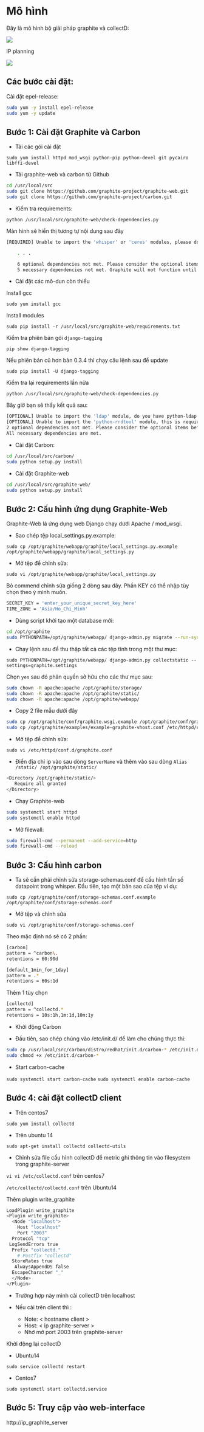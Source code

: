 #  Mô hình

Đây là mô hình bộ giải pháp graphite và collectD:

<img src="http://i.imgur.com/Kq22Bk3.png">

IP planning

<img src="http://i.imgur.com/0YZuSEQ.png">

## Các bước cài đặt:

Cài đặt epel-release:

```sh
sudo yum -y install epel-release
sudo yum -y update
```

## Bước 1: Cài đặt Graphite và Carbon
- Tải các gói cài đặt

``sudo yum install httpd mod_wsgi python-pip python-devel git pycairo libffi-devel``

- Tải graphite-web và carbon từ Github

```sh
cd /usr/local/src
sudo git clone https://github.com/graphite-project/graphite-web.git
sudo git clone https://github.com/graphite-project/carbon.git
```

- Kiểm tra requirements:

``python /usr/local/src/graphite-web/check-dependencies.py``

Màn hình sẽ hiển thị tương tự nội dung sau đây

```sh
[REQUIRED] Unable to import the 'whisper' or 'ceres' modules, please download this package from the Graphite project page and install it.

    . . .

    6 optional dependencies not met. Please consider the optional items before proceeding.
    5 necessary dependencies not met. Graphite will not function until these dependencies are fulfilled.
```
- Cài đặt các mô-dun còn thiếu

Install gcc

``sudo yum install gcc``

Install modules

``sudo pip install -r /usr/local/src/graphite-web/requirements.txt``

Kiểm tra phiên bản gói ``django-tagging``

``pip show django-tagging``

Nếu phiên bản cũ hơn bản 0.3.4 thì chạy câu lệnh sau để update

``sudo pip install -U django-tagging``

Kiểm tra lại requirements lần nữa

``python /usr/local/src/graphite-web/check-dependencies.py``

Bây giờ bạn sẽ thấy kết quả sau:

```sh
[OPTIONAL] Unable to import the 'ldap' module, do you have python-ldap installed for python 2.7.5? Without python-ldap, you will not be able to use LDAP authentication in the graphite webapp.
[OPTIONAL] Unable to import the 'python-rrdtool' module, this is required for reading RRD.
2 optional dependencies not met. Please consider the optional items before proceeding.
All necessary dependencies are met.
```

- Cài đặt Carbon:

```sh
cd /usr/local/src/carbon/
sudo python setup.py install
```

- Cài đặt Graphite-web

```sh
cd /usr/local/src/graphite-web/
sudo python setup.py install
```

## Bước 2: Cấu hình ứng dụng Graphite-Web

Graphite-Web là ứng dụng web Django chạy dưới Apache / mod_wsgi.

- Sao chép tệp local_settings.py.example:

``sudo cp /opt/graphite/webapp/graphite/local_settings.py.example /opt/graphite/webapp/graphite/local_settings.py``

- Mở tệp để chỉnh sửa:

``sudo vi /opt/graphite/webapp/graphite/local_settings.py``

 Bỏ commend chỉnh sửa giống 2 dòng sau đây. Phần KEY có thể nhập tùy chọn theo ý mình muốn.

```sh
SECRET_KEY = 'enter_your_unique_secret_key_here'
TIME_ZONE = 'Asia/Ho_Chi_Minh'
```

- Dùng script khời tạo một database mới:

```sh
cd /opt/graphite
sudo PYTHONPATH=/opt/graphite/webapp/ django-admin.py migrate --run-syncdb  --settings=graphite.settings
```

- Chạy lệnh sau để thu thập tất cả các tệp tĩnh trong một thư mục:

``sudo PYTHONPATH=/opt/graphite/webapp/ django-admin.py collectstatic --settings=graphite.settings``

Chọn  ``yes`` sau đó phân quyền sở hữu cho các thư mục sau:

```sh
sudo chown -R apache:apache /opt/graphite/storage/
sudo chown -R apache:apache /opt/graphite/static/
sudo chown -R apache:apache /opt/graphite/webapp/
```

- Copy 2 file mẫu dưới đây

```sh
sudo cp /opt/graphite/conf/graphite.wsgi.example /opt/graphite/conf/graphite.wsgi
sudo cp /opt/graphite/examples/example-graphite-vhost.conf /etc/httpd/conf.d/graphite.conf
```
- Mở tệp để chỉnh sửa:

``sudo vi /etc/httpd/conf.d/graphite.conf``

- Điển địa chỉ ip vào sau dòng ``ServerName`` và thêm vào sau dòng ``Alias /static/ /opt/graphite/static/``

```sh
<Directory /opt/graphite/static/>
   Require all granted
</Directory>
```

- Chạy Graphite-web

```sh
sudo systemctl start httpd
sudo systemctl enable httpd
```
- Mở filewall:

```sh
sudo firewall-cmd --permanent --add-service=http
sudo firewall-cmd --reload
```

## Bước 3: Cấu hình carbon

- Ta sẽ cần phải chỉnh sửa storage-schemas.conf để cấu hình tần số datapoint trong whisper. Đầu tiên, tạo một bản sao của tệp ví dụ:

``sudo cp /opt/graphite/conf/storage-schemas.conf.example /opt/graphite/conf/storage-schemas.conf``

- Mở tệp và chỉnh sửa

``sudo vi /opt/graphite/conf/storage-schemas.conf``

Theo mặc định nó sẽ có 2 phần:

```sh
[carbon]
pattern = ^carbon\.
retentions = 60:90d

[default_1min_for_1day]
pattern = .*
retentions = 60s:1d
```
Thêm 1 tùy chọn

```sh
[collectd]
pattern = ^collectd.*
retentions = 10s:1h,1m:1d,10m:1y
```

- Khời động Carbon

- Đầu tiên, sao chép chúng vào /etc/init.d/ để làm cho chúng thực thi:

```sh
sudo cp /usr/local/src/carbon/distro/redhat/init.d/carbon-* /etc/init.d/
sudo chmod +x /etc/init.d/carbon-*
```

- Start carbon-cache

``sudo systemctl start carbon-cache``
``sudo systemctl enable carbon-cache``

## Bước 4: cài đặt collectD client

- Trên centos7

``sudo yum install collectd``

- Trên ubuntu 14

``sudo apt-get install collectd collectd-utils``

- Chỉnh sửa file cấu hình collectD để metric ghi thông tin vào filesystem trong graphite-server

``vi vi /etc/collectd.conf`` trên centos7

``/etc/collectd/collectd.conf`` trên Ubuntu14

Thêm plugin write_graphite

```sh
LoadPlugin write_graphite
<Plugin write_graphite>
  <Node "localhost">
    Host "localhost"
    Port "2003"
  Protocol "tcp"
 LogSendErrors true
  Prefix "collectd."
    # Postfix "collectd"
  StoreRates true
   AlwaysAppendDS false
  EscapeCharacter "_"
  </Node>
</Plugin>
```
- Trường hợp này mình cài collectD trên localhost
- Nếu cài trên client thì :

  + Note: < hostname client >
  + Host: < ip graphite-server >
  + Nhớ mở port 2003 trên graphite-server

Khởi động lại collectD

- Ubuntu14

``sudo service collectd restart``

- Centos7

``sudo systemctl start collectd.service``

## Bước 5: Truy cập vào web-interface

http://ip_graphite_server
